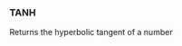 <!--
This is generated by ESQL's AbstractFunctionTestCase. Do no edit it. See ../README.md for how to regenerate it.
-->

### TANH
Returns the hyperbolic tangent of a number

